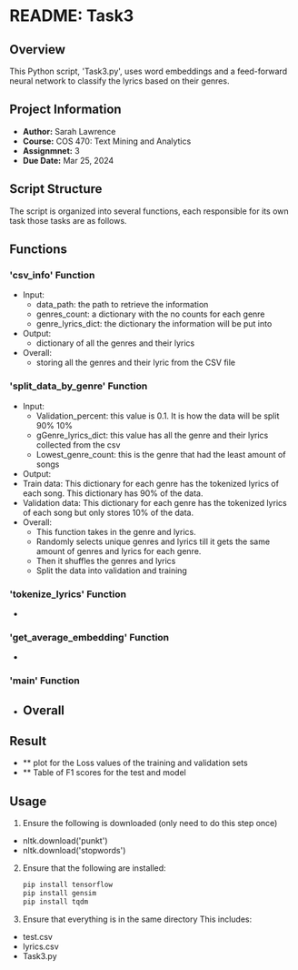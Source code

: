 # README: Task3

## Overview

This Python script, 'Task3.py', uses word embeddings and a feed-forward neural network to classify the lyrics based on their genres.

## Project Information

- **Author:** Sarah Lawrence
- **Course:** COS 470: Text Mining and Analytics
- **Assignmnet:** 3
- **Due Date:** Mar 25, 2024

## Script Structure

The script is organized into several functions, each responsible for its own task those tasks are as follows.

## Functions

### 'csv_info' Function
- Input:
  - data_path: the path to retrieve the information
  - genres_count: a dictionary with the no counts for each genre
  - genre_lyrics_dict: the dictionary the information will be put into
- Output:
  -  dictionary of all the genres and their lyrics
- Overall:
  - storing all the genres and their lyric from the CSV file

### 'split_data_by_genre' Function
- Input:
  - Validation_percent: this value is 0.1. It is how the data will be split 90% 10%
  - gGenre_lyrics_dict: this value has all the genre and their lyrics collected from the csv
  - Lowest_genre_count: this is the genre that had the least amount of songs
- Output:
 -  Train data: This dictionary for each genre has the tokenized lyrics of each song. This dictionary has 90% of the data.
 -  Validation data: This dictionary for each genre has the tokenized lyrics of each song but only stores 10% of the data.
- Overall:
  - This function takes in the genre and lyrics.
  - Randomly selects unique genres and lyrics till it gets the same amount of genres and lyrics for each genre.
  - Then it shuffles the genres and lyrics
  - Split the data into validation and training

### 'tokenize_lyrics' Function

- 

### 'get_average_embedding' Function

- 

### 'main' Function
- Overall
  - 

## Result

- ** plot for the Loss values of the training and validation sets
- ** Table of F1 scores for the test and model 


## Usage
1. Ensure the following is downloaded (only need to do this step once)
  - nltk.download('punkt')
  - nltk.download('stopwords')
2. Ensure that the following are installed:

    ```bash
    pip install tensorflow
    pip install gensim
    pip install tqdm
    ```
3. Ensure that everything is in the same directory
   This includes:
  - test.csv
  - lyrics.csv
  - Task3.py
